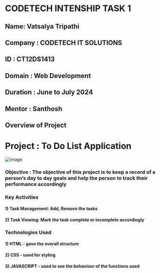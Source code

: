 # CODETECH INTENSHIP TASK 1
<h2>Name: Vatsalya Tripathi</h2>
<h2>Company : CODETECH IT SOLUTIONS</h2>
<h2>ID : CT12DS1413</h2>
<h2>Domain : Web Development</h2>
<h2>Duration : June to July 2024</h2>
<h2>Mentor : Santhosh</h2>

<h2>Overview of Project</h2>

# Project : To Do List Application

![image]()

<h3>Objective : The objective of this project is to keep a record of a person’s day to day goals and help the person to track their performance accordingly</h3>

<h3>Key Activities</h3>
<h4>1) Task Management: Add, Remove the tasks</h4>
<h4>2) Task Viewing: Mark the task complete or incomplete accordingly</h4>

<h3>Technologies Used</h3>
<h4>1) HTML - gave the overall structure</h4>
<h4>2) CSS - used for styling</h4>
<h4>3) JAVASCRIPT - used to see the behaviour of the functions used</h4>
